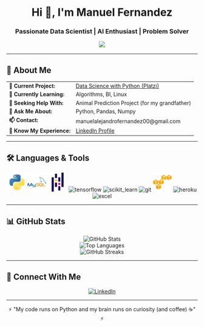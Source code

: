 <h1 align="center">Hi 👋, I'm Manuel Fernandez</h1>
<h3 align="center">Passionate Data Scientist | AI Enthusiast | Problem Solver</h3>

<p align="center">
  <img src="https://media.giphy.com/media/JIX9t2j0ZTN9S/giphy.gif" width="200" />
</p>

---

## 🚀 About Me

<table>
  <tr>
    <td><strong>🔭 Current Project:</strong></td>
    <td><a href="https://github.com/MFernandez19/data_scientist_with_python_platzi">Data Science with Python (Platzi)</a></td>
  </tr>
  <tr>
    <td><strong>🌱 Currently Learning:</strong></td>
    <td>Algorithms, BI, Linux</td>
  </tr>
  <tr>
    <td><strong>🤝 Seeking Help With:</strong></td>
    <td>Animal Prediction Project (for my grandfather)</td>
  </tr>
  <tr>
    <td><strong>💬 Ask Me About:</strong></td>
    <td>Python, Pandas, Numpy</td>
  </tr>
  <tr>
    <td><strong>📫 Contact:</strong></td>
    <td>manuelalejandrofernandez00@gmail.com</td>
  </tr>
  <tr>
    <td><strong>📄 Know My Experience:</strong></td>
    <td><a href="https://www.linkedin.com/in/manuelfernandez19">LinkedIn Profile</a></td>
  </tr>
</table>

---

## 🛠️ Languages & Tools

<p align="center">
  <img src="https://raw.githubusercontent.com/devicons/devicon/master/icons/python/python-original.svg" alt="python" width="50" height="50"/>
  <img src="https://raw.githubusercontent.com/devicons/devicon/master/icons/mysql/mysql-original-wordmark.svg" alt="mysql" width="50" height="50"/>
  <img src="https://raw.githubusercontent.com/devicons/devicon/2ae2a900d2f041da66e950e4d48052658d850630/icons/pandas/pandas-original.svg" alt="pandas" width="50" height="50"/>
  <img src="https://www.vectorlogo.zone/logos/tensorflow/tensorflow-icon.svg" alt="tensorflow" width="50" height="50"/>
  <img src="https://upload.wikimedia.org/wikipedia/commons/0/05/Scikit_learn_logo_small.svg" alt="scikit_learn" width="50" height="50"/>
  <img src="https://www.vectorlogo.zone/logos/git-scm/git-scm-icon.svg" alt="git" width="50" height="50"/>
  <img src="https://raw.githubusercontent.com/devicons/devicon/master/icons/amazonwebservices/amazonwebservices-original.svg" alt="aws" width="50" height="50"/>
  <img src="https://www.vectorlogo.zone/logos/heroku/heroku-icon.svg" alt="heroku" width="50" height="50"/>
  <img src="https://upload.wikimedia.org/wikipedia/commons/7/7f/Microsoft_Office_Excel_%282019-present%29.svg" alt="excel" width="50" height="50"/>
</p>

---

## 📊 GitHub Stats

<p align="center">
  <img src="https://github-readme-stats.vercel.app/api?username=mfernandez19&show_icons=true&theme=radical" alt="GitHub Stats"/>
  <br>
  <img src="https://github-readme-stats.vercel.app/api/top-langs/?username=mfernandez19&layout=compact&theme=radical" alt="Top Languages"/>
  <br>
  <img src="https://github-readme-streak-stats.herokuapp.com?user=mfernandez19&theme=radical" alt="GitHub Streaks"/>
</p>

---

## 🔗 Connect With Me

<p align="center">
  <a href="https://www.linkedin.com/in/manuelfernandez19"><img src="https://raw.githubusercontent.com/rahuldkjain/github-profile-readme-generator/master/src/images/icons/Social/linked-in-alt.svg" alt="LinkedIn" width="40" height="40"/></a>
</p>

---

<p align="center">⚡ "My code runs on Python and my brain runs on curiosity (and coffee) ☕" ⚡</p>
